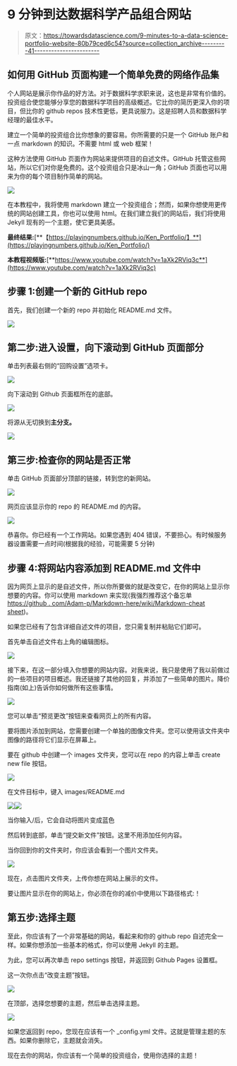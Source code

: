 # 9 分钟到达数据科学产品组合网站

> 原文：<https://towardsdatascience.com/9-minutes-to-a-data-science-portfolio-website-80b79ced6c54?source=collection_archive---------41----------------------->

## 如何用 GitHub 页面构建一个简单免费的网络作品集

个人网站是展示你作品的好方法。对于数据科学求职来说，这也是非常有价值的。投资组合使您能够分享您的数据科学项目的高级概述。它比你的简历更深入你的项目，但比你的 github repos 技术性更低，更具说服力。这是招聘人员和数据科学经理的最佳水平。

建立一个简单的投资组合比你想象的要容易。你所需要的只是一个 GitHub 账户和一点 markdown 的知识。不需要 html 或 web 框架！

这种方法使用 GitHub 页面作为网站来提供项目的自述文件。GitHub 托管这些网站，所以它们对你是免费的。这个投资组合只是冰山一角；GitHub 页面也可以用来为你的每个项目制作简单的网站。

![](img/a657162302f6074c780605d5d465fc53.png)

在本教程中，我将使用 markdown 建立一个投资组合；然而，如果你想使用更传统的网站创建工具，你也可以使用 html。在我们建立我们的网站后，我们将使用 Jekyll 现有的一个主题，使它更具美感。

**最终结果:**[**【https://playingnumbers.github.io/Ken_Portfolio/】**](https://playingnumbers.github.io/Ken_Portfolio/)

**本教程视频版:**[**https://www.youtube.com/watch?v=1aXk2RViq3c**](https://www.youtube.com/watch?v=1aXk2RViq3c)

## 步骤 1:创建一个新的 GitHub repo

首先，我们创建一个新的 repo 并初始化 README.md 文件。

![](img/50f16ae4053a7597f4b1895c392249d0.png)

## 第二步:进入设置，向下滚动到 GitHub 页面部分

单击列表最右侧的“回购设置”选项卡。

![](img/e9e5e04a4df21ac9dc721931341fcb47.png)

向下滚动到 Github 页面框所在的底部。

![](img/7c7a7f836b6bdf6d0cb441b25500d638.png)

将源从无切换到**主分支。**

![](img/13979e7fb9935dfef1f67a6f526c2d21.png)

## 第三步:检查你的网站是否正常

单击 GitHub 页面部分顶部的链接，转到您的新网站。

![](img/e5c193cb180bb0491f5ae6a4405d24c9.png)

网页应该显示你的 repo 的 README.md 的内容。

![](img/c4110546f8cdb044c1ff189a262aad78.png)

恭喜你。你已经有一个工作网站。如果您遇到 404 错误，不要担心。有时候服务器设置需要一点时间(根据我的经验，可能需要 5 分钟)

## 步骤 4:将网站内容添加到 README.md 文件中

因为网页上显示的是自述文件，所以你所要做的就是改变它，在你的网站上显示你想要的内容。你可以使用 markdown 来实现(我强烈推荐这个备忘单[https://github . com/Adam-p/Markdown-here/wiki/Markdown-cheat sheet](https://github.com/adam-p/markdown-here/wiki/Markdown-Cheatsheet))。

如果您已经有了包含详细自述文件的项目，您只需复制并粘贴它们即可。

首先单击自述文件右上角的编辑图标。

![](img/1fa27f313ccd0718608f75bb7bc45fc3.png)

接下来，在这一部分填入你想要的网站内容。对我来说，我只是使用了我以前做过的一些项目的项目概述。我还链接了其他的回复，并添加了一些简单的图片。降价指南(如上)告诉你如何做所有这些事情。

![](img/dbffa1526365c5b424492d3bf58b621a.png)

您可以单击“预览更改”按钮来查看网页上的所有内容。

要将图片添加到网站，您需要创建一个单独的图像文件夹。您可以使用该文件夹中图像的路径将它们显示在屏幕上。

要在 github 中创建一个 images 文件夹，您可以在 repo 的内容上单击 create new file 按钮。

![](img/2ef623f8f41457e31902cd62849a71a7.png)

在文件目标中，键入 images/README.md

![](img/587dfa3b142bcb5cb5f595169af4794f.png)![](img/9927cb644639ff285a2b6baae2dfc2b0.png)

当你输入/后，它会自动将图片变成蓝色

然后转到底部，单击“提交新文件”按钮。这里不用添加任何内容。

当你回到你的文件夹时，你应该会看到一个图片文件夹。

![](img/4221224e80cbddd609b6c42cc840e7ff.png)

现在，点击图片文件夹，上传你想在网站上展示的文件。

要让图片显示在你的网站上，你必须在你的减价中使用以下路径格式:！[](/images/your_image.png)

## 第五步:选择主题

至此，你应该有了一个非常基础的网站，看起来和你的 github repo 自述完全一样。如果你想添加一些基本的格式，你可以使用 Jekyll 的主题。

为此，您可以再次单击 repo settings 按钮，并返回到 Github Pages 设置框。

这一次你点击“改变主题”按钮。

![](img/76baa13854410aba995ef3fe73e84431.png)

在顶部，选择您想要的主题，然后单击选择主题。

![](img/cd49cc78ce220c9b31b56715cc50c0ab.png)

如果您返回到 repo，您现在应该有一个 _config.yml 文件。这就是管理主题的东西。如果你删除它，主题就会消失。

现在去你的网站，你应该有一个简单的投资组合，使用你选择的主题！